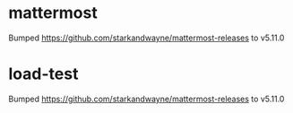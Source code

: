 
# mattermost
Bumped https://github.com/starkandwayne/mattermost-releases to v5.11.0

# load-test
Bumped https://github.com/starkandwayne/mattermost-releases to v5.11.0
